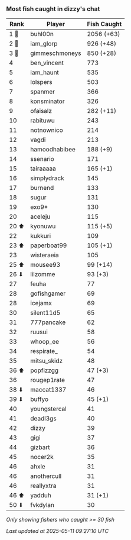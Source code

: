 ### Most fish caught in dizzy's chat
| Rank | Player | Fish Caught |
|------|--------|-----------|
| 1 🥇  | buhl00n  | 2056 (+63) |
| 2 🥈  | iam_glorp  | 926 (+48) |
| 3 🥉  | gimmeschmoneys  | 850 (+28) |
| 4  | ben_vincent  | 773 |
| 5  | iam_haunt  | 535 |
| 6  | lolspers  | 503 |
| 7  | spanmer  | 366 |
| 8  | konsminator  | 326 |
| 9  | ofaisalz  | 282 (+11) |
| 10  | rabituwu  | 243 |
| 11  | notnownico  | 214 |
| 12  | vagdi  | 213 |
| 13  | hamoodhabibee  | 188 (+9) |
| 14  | ssenario  | 171 |
| 15  | tairaaaaa  | 165 (+1) |
| 16  | simplydrack  | 145 |
| 17  | burnend  | 133 |
| 18  | sugur  | 131 |
| 19  | exo9*  | 130 |
| 20  | aceleju  | 115 |
| 20 ⬆ | kyonuwu  | 115 (+5) |
| 22  | kukkuri  | 109 |
| 23 ⬆ | paperboat99  | 105 (+1) |
| 23  | wisteraeia  | 105 |
| 25 ⬆ | mousee93  | 99 (+14) |
| 26 ⬇ | lilzomme  | 93 (+3) |
| 27  | feuha  | 77 |
| 28  | gofishgamer  | 69 |
| 28  | icejamx  | 69 |
| 30  | silent11d5  | 65 |
| 31  | 777pancake  | 62 |
| 32  | ruusui  | 58 |
| 33  | whoop_ee  | 56 |
| 34  | respirate_  | 54 |
| 35  | mitsu_skidz  | 48 |
| 36 ⬆ | popfizzgg  | 47 (+3) |
| 36  | rougep1rate  | 47 |
| 38 ⬇ | maccat1337  | 46 |
| 39 ⬇ | buffyo  | 45 (+1) |
| 40  | youngstercal  | 41 |
| 41  | deadl3gs  | 40 |
| 42  | dizzy  | 39 |
| 43  | gigi  | 37 |
| 44  | gizbart  | 36 |
| 45  | nocer2k  | 35 |
| 46  | ahxle  | 31 |
| 46  | anothercull  | 31 |
| 46  | reallyxtra  | 31 |
| 46 ⬆ | yadduh  | 31 (+1) |
| 50 ⬇ | fvkdylan  | 30 |

_Only showing fishers who caught >= 30 fish_

_Last updated at 2025-05-11 09:27:10 UTC_